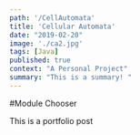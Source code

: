```yaml
---
path: '/CellAutomata'
title: 'Cellular Automata'
date: "2019-02-20"
image: './ca2.jpg'
tags: [Java]
published: true
context: "A Personal Project"
summary: "This is a summary! "
---
```

#Module Chooser

This is a portfolio post
